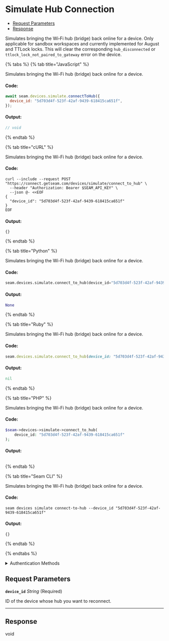 # Simulate Hub Connection

- [Request Parameters](#request-parameters)
- [Response](#response)

Simulates bringing the Wi‑Fi hub (bridge) back online for a device.
Only applicable for sandbox workspaces and currently
implemented for August and TTLock locks.
This will clear the corresponding `hub_disconnected` or
`ttlock_lock_not_paired_to_gateway` error on the device.


{% tabs %}
{% tab title="JavaScript" %}

Simulates bringing the Wi-Fi hub (bridge) back online for a device.

#### Code:

```javascript
await seam.devices.simulate.connectToHub({
  device_id: "5d703d4f-523f-42af-9439-618415ca651f",
});
```

#### Output:

```javascript
// void
```
{% endtab %}

{% tab title="cURL" %}

Simulates bringing the Wi-Fi hub (bridge) back online for a device.

#### Code:

```curl
curl --include --request POST "https://connect.getseam.com/devices/simulate/connect_to_hub" \
  --header "Authorization: Bearer $SEAM_API_KEY" \
  --json @- <<EOF
{
  "device_id": "5d703d4f-523f-42af-9439-618415ca651f"
}
EOF
```

#### Output:

```curl
{}
```
{% endtab %}

{% tab title="Python" %}

Simulates bringing the Wi-Fi hub (bridge) back online for a device.

#### Code:

```python
seam.devices.simulate.connect_to_hub(device_id="5d703d4f-523f-42af-9439-618415ca651f")
```

#### Output:

```python
None
```
{% endtab %}

{% tab title="Ruby" %}

Simulates bringing the Wi-Fi hub (bridge) back online for a device.

#### Code:

```ruby
seam.devices.simulate.connect_to_hub(device_id: "5d703d4f-523f-42af-9439-618415ca651f")
```

#### Output:

```ruby
nil
```
{% endtab %}

{% tab title="PHP" %}

Simulates bringing the Wi-Fi hub (bridge) back online for a device.

#### Code:

```php
$seam->devices->simulate->connect_to_hub(
    device_id: "5d703d4f-523f-42af-9439-618415ca651f"
);
```

#### Output:

```php

```
{% endtab %}

{% tab title="Seam CLI" %}

Simulates bringing the Wi-Fi hub (bridge) back online for a device.

#### Code:

```seam_cli
seam devices simulate connect-to-hub --device_id "5d703d4f-523f-42af-9439-618415ca651f"
```

#### Output:

```seam_cli
{}
```
{% endtab %}

{% endtabs %}


<details>

<summary>Authentication Methods</summary>

- API key
- Client session token
- Personal access token
  <br>Must also include the `seam-workspace` header in the request.

To learn more, see [Authentication](https://docs.seam.co/latest/api/authentication).
</details>

## Request Parameters

**`device_id`** *String* (Required)

ID of the device whose hub you want to reconnect.

---


## Response

void

